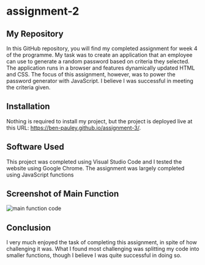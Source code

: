 # assignment-2

## My Repository
In this GitHub repository, you will find my completed assignment for week 4 of the programme. My task was to create an application that an employee can use to generate a random password based on criteria they selected. The application runs in a browser and features dynamically updated HTML and CSS. The focus of this assignment, however, was to power the password generator with JavaScript. I believe I was successful in meeting the criteria given.

## Installation

Nothing is required to install my project, but the project is deployed live at this URL: https://ben-pauley.github.io/assignment-3/.

## Software Used

This project was completed using Visual Studio Code and I tested the website using Google Chrome. The assignment was largely completed using JavaScript functions

## Screenshot of Main Function

![main function code](https://raw.github.com/ben-pauley/assignment-3/master/screenshot1.png)

## Conclusion

I very much enjoyed the task of completing this assignment, in spite of how challenging it was. What I found most challenging was splitting my code into smaller functions, though I believe I was quite successful in doing so.